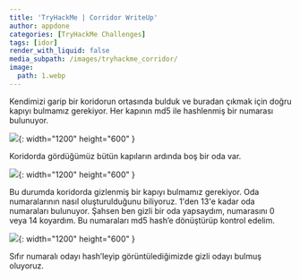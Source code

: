 ```yaml
---
title: 'TryHackMe | Corridor WriteUp'
author: appdone
categories: [TryHackMe Challenges]
tags: [idor]
render_with_liquid: false
media_subpath: /images/tryhackme_corridor/
image:
  path: 1.webp
---
```


Kendimizi garip bir koridorun ortasında bulduk ve buradan çıkmak için doğru kapıyı bulmamız gerekiyor. Her kapının md5 ile hashlenmiş bir numarası bulunuyor.

![](2.webp){: width="1200" height="600" }

Koridorda gördüğümüz bütün kapıların ardında boş bir oda var.

![](3.webp){: width="1200" height="600" }

Bu durumda koridorda gizlenmiş bir kapıyı bulmamız gerekiyor. Oda numaralarının nasıl oluşturulduğunu biliyoruz. 1'den 13'e kadar oda numaraları bulunuyor. Şahsen ben gizli bir oda yapsaydım, numarasını 0 veya 14 koyardım. Bu numaraları md5 hash’e dönüştürüp kontrol edelim.

![](4.webp){: width="1200" height="600" }

Sıfır numaralı odayı hash’leyip görüntülediğimizde gizli odayı bulmuş oluyoruz.
